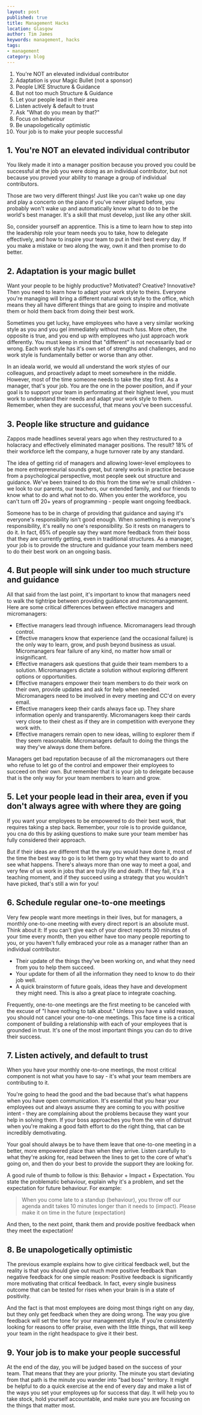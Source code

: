 ```yaml
---
layout: post
published: true
title: Management Hacks
location: Glasgow
author: Tim James
keywords: management, hacks
tags:
- management
category: blog
---
```


1. You're NOT an elevated individual contributor
2. Adaptation is your Magic Bullet (not a sponsor)
3. People LIKE Structure & Guidance
4. But not too much Structure & Guidance
5. Let your people lead in their area
6. Listen actively & default to trust
7. Ask "What do you mean by that?"
8. Focus on behaviour
9. Be unapologetically optimistic
10. Your job is to make your people successful

## 1. You're NOT an elevated individual contributor

You likely made it into a manager position because you proved you could be successful at the job you were doing as an individual contributor, but not because you proved your ability to manage a group of individual contributors.

Those are two very different things! Just like you can't wake up one day and play a concerto on the piano if you've never played before, you probably won't wake up and automatically know what to do to be the world's best manager. It's a skill that must develop, just like any other skill.

So, consider yourself an apprentice. This is a time to learn how to step into the leadership role your team needs you to take, how to delegate effectively, and how to inspire your team to put in their best every day. If you make a mistake or two along the way, own it and then promise to do better.

## 2. Adaptation is your magic bullet

<!--excerpt-->

Want your people to be highly productive? Motivated? Creative? Innovative? Then you need to learn how to adapt your work style to theirs.
Everyone you're managing will bring a different natural work style to the office, which means they all have different things that are going to inspire and motivate them or hold them back from doing their best work.

Sometimes you get lucky, have employees who have a very similar working style as you and you gel immediately without much fuss. More often, the opposite is true, and you end up with employees who just approach work differently. You must keep in mind that "different" is not necessarily bad or wrong. Each work style has it's own set of strengths and challenges, and no work style is fundamentally better or worse than any other.

In an ideala world, we would all understand the work styles of our colleagues, and proactively adapt to meet somewhere in the middle. However, most of the time someone needs to take the step first. As a manager, that's your job. You are the one in the power position, and if your goal is to support your team in performating at their highest level, you must work to understand their needs and adapt your work style to them. Remember, when they are successful, that means you've been successful.

## 3. People like structure and guidance

Zappos made headlines several years ago when they restructured to a holacracy and effectively eliminated manager positions. The result? 18% of their workforce left the company, a huge turnover rate by any standard.

The idea of getting rid of managers and allowing lower-level employees to be more entrepreneurial sounds great, but rarely works in practice because from a psychological perspective, most people seek out structure and guidance.
We've been trained to do this from the time we're small children - we look to our parents, our teachers, our extended family, and our friends to know what to do and what not to do. When you enter the workforce, you can't turn off 20+ years of programming - people want ongoing feedback.

Someone has to be in charge of providing that guidance and saying it's everyone's responsibility isn't good enough. When something is everyone's responsibility, it's really no one's responsibility. So it rests on managers to do it. In fact, 65% of people say they want more feedback from their boss that they are currently getting, even in traditional structures. As a manager, your job is to provide the structure and guidance your team members need to do their best work on an ongoing basis.

## 4. But people will sink under too much structure and guidance

All that said from the last point, it's important to know that managers need to walk the tightripe between providing guidance and micromanagement. Here are some critical differences between effective managers and micromanagers:

- Effective managers lead through influence. Micromanagers lead through control.
- Effective managers know that experience (and the occasional failure) is the only way to learn, grow, and push beyond business as usual. Micromanagers fear failure of any kind, no matter how small or insignificant.
- Effective managers ask questions that guide their team members to a solution. Micromanagers dictate a solution without exploring different options or opportunities.
- Effective managers empower their team members to do their work on their own, provide updates and ask for help when needed. Micromanagers need to be involved in every meeting and CC'd on every email.
- Effective managers keep their cards always face up. They share information openly and transparently. Micromanagers keep their cards very close to their chest as if they are in competition with everyone they work with.
- Effective managers remain open to new ideas, willing to explorer them if they seem reasonable. Micromanagers default to doing the things the way they've always done them before.

Managers get bad reputation because of all the micromanagers out there who refuse to let go of the control and empower their employees to succeed on their own. But remember that it is your job to delegate because that is the only way for your team members to learn and grow.

## 5. Let your people lead in their area, even if you don't always agree with where they are going

If you want your employees to be empowered to do their best work, that requires taking a step back. Remember, your role is to provide guidance, you cna do this by asking questions to make sure your team member has fully considered their approach.

But if their ideas are different that the way you would have done it, most of the time the best way to go is to let them go try what they want to do and see what happens. There's always more than one way to meet a goal, and very few of us work in jobs that are truly life and death. If they fail, it's a teaching moment, and if they succeed using a strategy that you wouldn't have picked, that's still a win for you!

## 6. Schedule regular one-to-one meetings

Very few people want more meetings in their lives, but for managers, a monthly one-to-one meeting with every direct report is an absolute must. Think about it: If you can't give each of your direct reports 30 minutes of your time every month, then you either have too many people reporting to you, or you haven't fully embraced your role as a manager rather than an individual contributor.

- Their update of the things they've been working on, and what they need from you to help them succeed.
- Your update for them of all the information they need to know to do their job well.
- A quick brainstorm of future goals, ideas they have and development they might need. This is also a great place to integrate coaching.

Frequently, one-to-one meetings are the first meeting to be canceled with the excuse of "I have nothing to talk about." Unless you have a valid reason, you should not cancel your one-to-one meetings. This face time is a critical component of building a relationship with each of your employees that is grounded in trust. It's one of the most important things you can do to drive their success.

## 7. Listen actively, and default to trust

When you have your monthly one-to-one meetings, the most critical component is not what you have to say - it's what your team members are contributing to it.

You're going to head the good and the bad because that's what happens when you have open communication. It's essential that you hear your employees out and always assume they are coming to you with positive intent - they are complaining about the problems because they want your help in solving them. If your boss approaches you from the vein of distrust when you're making a good faith effort to do the right thing, that can be incredibly demotivating.

Your goal should always be to have them leave that one-to-one meeting in a better, more empowered place than when they arrive. Listen carefully to what they're asking for, read between the lines to get to the core of what's going on, and then do your best to provide the support they are looking for.

A good rule of thumb to follow is this: Behavior + Impact + Expectation. You state the problematic behaviour, explain why it's a problem, and set the expectation for future behaviour. For example:

> When you come late to a standup (behaviour), you throw off our agenda andit takes 10 minutes longer than it needs to (impact). Please make it on time in the future (expectation)

And then, to the next point, thank them and provide positive feedback when they meet the expectation!

## 8. Be unapologetically optimistic

The previous example explains how to give ciritical feedback well, but the reality is that you should give out much more positive feedback than negative feedback for one simple reason: Positive feedback is significantly more motivating that critical feedback. In fact, every single business outcome that can be tested for rises when your brain is in a state of positivity.

And the fact is that most employees are doing most things right on any day, but they only get feedback when they are doing wrong. The way you give feedback will set the tone for your management style. If you're consistently looking for reasons to offer praise, even with the little things, that will keep your team in the right headspace to give it their best.

## 9. Your job is to make your people successful

At the end of the day, you will be judged based on the success of your team. That means that they are your priority. The minute you start deviating from that path is the minute you wander into "bad boss" territory.
It might be helpful to do a quick exercise at the end of every day and make a list of the ways you set your employees up for success that day. It will help you to take stock, hold yourself accountable, and make sure you are focusing on the things that matter most.
